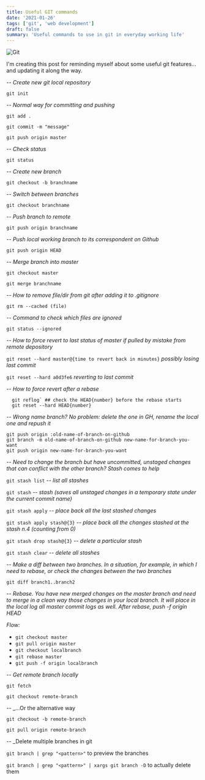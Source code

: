 ```yaml
---
title: Useful GIT commands
date: '2021-01-26'
tags: ['git', 'web development']
draft: false
summary: 'Useful commands to use in git in everyday working life'
---
```


![Git](https://res.cloudinary.com/buaiscia/image/upload/v1614200427/techblog/git_ayzsas.jpg)

I'm creating this post for reminding myself about some useful git features... and updating it along the way.

-- _Create new git local repository_

`git init`

-- _Normal way for committing and pushing_

```
git add .

git commit -m "message"

git push origin master
```

-- _Check status_

`git status`

-- _Create new branch_

`git checkout -b branchname`

-- _Switch between branches_

`git checkout branchname`

-- _Push branch to remote_

`git push origin branchname`

-- _Push local working branch to its correspondent on Github_

`git push origin HEAD`

-- _Merge branch into master_

```
git checkout master

git merge branchname
```

-- _How to remove file/dir from git after adding it to .gitignore_

`git rm --cached (file)`

-- _Command to check which files are ignored_

`git status --ignored`

-- _How to force revert to last status of master if pulled by mistake from remote depository_

`git reset --hard master@{time to revert back in minutes}` _possibly losing last commit_

`git reset --hard a0d3fe6` _reverting to last commit_

-- _How to force revert after a rebase_

```javacript
  git reflog` ## check the HEAD{number} before the rebase starts
  git reset --hard HEAD{number}

```
-- _Wrong name branch? No problem: delete the one in GH, rename the local one and repush it_

```
git push origin :old-name-of-branch-on-github
git branch -m old-name-of-branch-on-github new-name-for-branch-you-want
git push origin new-name-for-branch-you-want
```

-- _Need to change the branch but have uncommitted, unstaged changes that can conflict with the other branch? Stash comes to help_

`git stash list` _-- list all stashes_

`git stash` _-- stash (saves all unstaged changes in a temporary state under the current commit name)_

`git stash apply` _-- place back all the last stashed changes_

`git stash apply stash@{3}` _-- place back all the changes stashed at the stash n.4 (counting from 0)_

`git stash drop stash@{3}` _-- delete a particular stash_

`git stash clear` _-- delete all stashes_

-- _Make a diff between two branches. In a situation, for example, in which I need to rebase, or check the changes between the two branches_

`git diff branch1..branch2`

-- _Rebase. You have new merged changes on the master branch and need to merge in a clean way those changes in your local branch. It will place in the local log all master commit logs as well. After rebase, push -f origin HEAD_

_Flow:_

- `git checkout master`
- `git pull origin master`
- `git checkout localbranch`
- `git rebase master`
- `git push -f origin localbranch`

-- _Get remote branch locally_

`git fetch`

`git checkout remote-branch`

-- \_...Or the alternative way

`git checkout -b remote-branch`

`git pull origin remote-branch`

-- \_Delete multiple branches in git

`git branch | grep "<pattern>"` to preview the branches

`git branch | grep "<pattern>" | xargs git branch -D` to actually delete them
